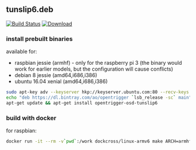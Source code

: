 ## tunslip6.deb 

[![Build Status](https://travis-ci.org/piccaso/opentrigger-osd-tunslip6.svg?branch=master)](https://travis-ci.org/piccaso/opentrigger-osd-tunslip6)
[![Download](https://api.bintray.com/packages/ao/opentrigger/opentrigger-osd-tunslip6/images/download.svg)](https://bintray.com/ao/opentrigger/opentrigger-osd-tunslip6/_latestVersion)

### install prebuilt binaries
available for:  
- raspbian jessie (armhf) - only for the raspberry pi 3 (the binary would work for earlier models, but the configuration will cause conflicts)
- debian 8 jessie (amd64,i686,i386)
- ubuntu 16.04 xenial (amd64,i686,i386)
```sh
sudo apt-key adv --keyserver hkp://keyserver.ubuntu.com:80 --recv-keys 379CE192D401AB61 
echo "deb https://dl.bintray.com/ao/opentrigger `lsb_release -sc` main" | sudo tee /etc/apt/sources.list.d/opentrigger.list 
apt-get update && apt-get install opentrigger-osd-tunslip6
```
### build with docker
for raspbian:  
```sh
docker run -it --rm -v`pwd`:/work dockcross/linux-armv6 make ARCH=armhf clean deb
```
